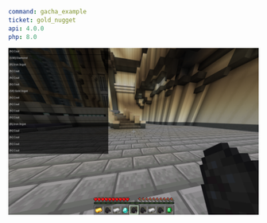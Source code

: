 ```yaml
command: gacha_example
ticket: gold_nugget
api: 4.0.0
php: 8.0
```

<div align="center">
    <img src="https://github.com/Rark7040/GachaExample/blob/master/assets/screen_shot.png" alt="ゲーム画面" width=600px height=auto> 
</div>

